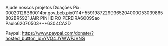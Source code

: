 Ajude nossos projetos
Doações
Pix: 00020126360014br.gov.bcb.pix0114+55919872299365204000053039865802BR5921JAIR PINHEIRO PEREIRA6009Sao Paulo62070503***6304CA2D


Paypal: https://www.paypal.com/donate/?hosted_button_id=YVQ4JYWWPJVNS
